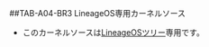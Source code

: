 ##TAB-A04-BR3 LineageOS専用カーネルソース
- このカーネルソースは[LineageOSツリー](https://github.com/Nyaruke/android_device_sts_a04br3)専用です。
